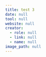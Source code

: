 ```yaml
---
title: test 3
date: null
tool: null
website: null
creator:
  - role: null
  - link: null
  - name: null
image_path: null
---
```

